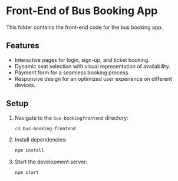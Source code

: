 # Front-End of Bus Booking App

This folder contains the front-end code for the bus booking app.

## Features
- Interactive pages for login, sign-up, and ticket booking.
- Dynamic seat selection with visual representation of availability.
- Payment form for a seamless booking process.
- Responsive design for an optimized user experience on different devices.

## Setup
1. Navigate to the `bus-bookingfrontend` directory:
   ```bash
   cd bus-booking-frontend

2. Install dependencies:
   ```bash
   npm install

3. Start the development server:
    ```bash
   npm start